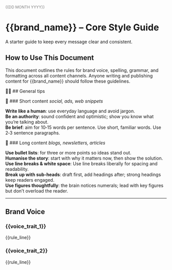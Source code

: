 <span style="font-size: 12px; text-transform: uppercase; color: gray;">{{DD MONTH YYYY}}</span>  
# {{brand_name}} – Core Style Guide
A starter guide to keep every message clear and consistent.

## How to Use This Document
This document outlines the rules for brand voice, spelling, grammar, and formatting across all content channels. Anyone writing and publishing content for {{brand_name}} should follow these guidelines.

✍🏽 ## General tips

📱 ### Short content
_social, ads, web snippets_

**Write like a human**: use everyday language and avoid jargon.  
**Be an authority**: sound confident and optimistic; show you know what you’re talking about.  
**Be brief**: aim for 10‑15 words per sentence. Use short, familiar words. Use 2‑3 sentence paragraphs.  

📄 ### Long content
_blogs, newsletters, articles_

**Use bullet lists**: for three or more points so ideas stand out.  
**Humanise the story**: start with why it matters now, then show the solution.  
**Use line breaks & white space**: Use line breaks liberally for spacing and readability.  
**Break up with sub‑heads**: draft first, add headings after; strong headings keep readers engaged.  
**Use figures thoughtfully**: the brain notices numerals; lead with key figures but don’t overload the reader.

---

## Brand Voice

### {{voice_trait_1}}
{{rule_line}}

### {{voice_trait_2}}
{{rule_line}}
